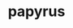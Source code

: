 ---
title: "papyrus"
layout: cache
categories: [package, develop]
meta: {"versions": ["1.0.2"], "compilers": ["gcc@=11.1.0", "oneapi@=2023.0.0", "oneapi@=2023.1.0"], "oss": ["ubuntu20.04"], "platforms": ["linux"], "targets": ["ppc64le", "x86_64", "x86_64_v3"], "stacks": ["e4s", "e4s-oneapi", "e4s-power", "root"], "num_specs": 14, "num_specs_by_stack": {"root": 14, "e4s-power": 5, "e4s-oneapi": 5, "e4s": 4}}
spec_details: [{"hash": "3jviswfpqfygb5uvwnttiorewcvsnfvn", "compiler": "gcc@=11.1.0", "versions": ["1.0.2"], "os": "ubuntu20.04", "platform": "linux", "target": "ppc64le", "variants": ["build_system=cmake", "build_type=RelWithDebInfo", "generator=make", "~ipo"], "stacks": ["root", "e4s-power"], "size": "-", "tarball": "https://binaries.spack.io/develop/build_cache/linux-ubuntu20.04-ppc64le/gcc-11.1.0/papyrus-1.0.2/linux-ubuntu20.04-ppc64le-gcc-11.1.0-papyrus-1.0.2-3jviswfpqfygb5uvwnttiorewcvsnfvn.spack"}, {"hash": "ilphekzx6wvtml6x42yxiaxkol2digfx", "compiler": "gcc@=11.1.0", "versions": ["1.0.2"], "os": "ubuntu20.04", "platform": "linux", "target": "ppc64le", "variants": ["build_system=cmake", "build_type=Release", "generator=make", "~ipo"], "stacks": ["root", "e4s-power"], "size": "-", "tarball": "https://binaries.spack.io/develop/build_cache/linux-ubuntu20.04-ppc64le/gcc-11.1.0/papyrus-1.0.2/linux-ubuntu20.04-ppc64le-gcc-11.1.0-papyrus-1.0.2-ilphekzx6wvtml6x42yxiaxkol2digfx.spack"}, {"hash": "jg5wflicqwkg4urae66mbivbxfcid725", "compiler": "gcc@=11.1.0", "versions": ["1.0.2"], "os": "ubuntu20.04", "platform": "linux", "target": "ppc64le", "variants": ["build_system=cmake", "build_type=RelWithDebInfo", "generator=make", "~ipo"], "stacks": ["root", "e4s-power"], "size": "-", "tarball": "https://binaries.spack.io/develop/build_cache/linux-ubuntu20.04-ppc64le/gcc-11.1.0/papyrus-1.0.2/linux-ubuntu20.04-ppc64le-gcc-11.1.0-papyrus-1.0.2-jg5wflicqwkg4urae66mbivbxfcid725.spack"}, {"hash": "jytdlbzu7mtvkuruxqtosefcwjnkiymr", "compiler": "gcc@=11.1.0", "versions": ["1.0.2"], "os": "ubuntu20.04", "platform": "linux", "target": "ppc64le", "variants": ["build_system=cmake", "build_type=Release", "generator=make", "~ipo"], "stacks": ["root", "e4s-power"], "size": "-", "tarball": "https://binaries.spack.io/develop/build_cache/linux-ubuntu20.04-ppc64le/gcc-11.1.0/papyrus-1.0.2/linux-ubuntu20.04-ppc64le-gcc-11.1.0-papyrus-1.0.2-jytdlbzu7mtvkuruxqtosefcwjnkiymr.spack"}, {"hash": "7r5zh4iv7m34borllsvzpqjtra2p4g2o", "compiler": "gcc@=11.1.0", "versions": ["1.0.2"], "os": "ubuntu20.04", "platform": "linux", "target": "ppc64le", "variants": ["build_system=cmake", "build_type=Release", "generator=make", "~ipo"], "stacks": ["root", "e4s-power"], "size": "-", "tarball": "https://binaries.spack.io/develop/build_cache/linux-ubuntu20.04-ppc64le/gcc-11.1.0/papyrus-1.0.2/linux-ubuntu20.04-ppc64le-gcc-11.1.0-papyrus-1.0.2-7r5zh4iv7m34borllsvzpqjtra2p4g2o.spack"}, {"hash": "u3ni4hh2ppyuoejgdbz76ujycqxllbxx", "compiler": "oneapi@=2023.0.0", "versions": ["1.0.2"], "os": "ubuntu20.04", "platform": "linux", "target": "x86_64", "variants": ["build_system=cmake", "build_type=RelWithDebInfo", "generator=make", "~ipo"], "stacks": ["e4s-oneapi", "root"], "size": "-", "tarball": "https://binaries.spack.io/develop/build_cache/linux-ubuntu20.04-x86_64/oneapi-2023.0.0/papyrus-1.0.2/linux-ubuntu20.04-x86_64-oneapi-2023.0.0-papyrus-1.0.2-u3ni4hh2ppyuoejgdbz76ujycqxllbxx.spack"}, {"hash": "tvy7us7oty2iqif223zhcoqvxi3vi7mm", "compiler": "oneapi@=2023.0.0", "versions": ["1.0.2"], "os": "ubuntu20.04", "platform": "linux", "target": "x86_64", "variants": ["build_system=cmake", "build_type=Release", "generator=make", "~ipo"], "stacks": ["e4s-oneapi", "root"], "size": "-", "tarball": "https://binaries.spack.io/develop/build_cache/linux-ubuntu20.04-x86_64/oneapi-2023.0.0/papyrus-1.0.2/linux-ubuntu20.04-x86_64-oneapi-2023.0.0-papyrus-1.0.2-tvy7us7oty2iqif223zhcoqvxi3vi7mm.spack"}, {"hash": "frbozqh6xflckbzcvcibeni7bsmmz7wb", "compiler": "oneapi@=2023.0.0", "versions": ["1.0.2"], "os": "ubuntu20.04", "platform": "linux", "target": "x86_64", "variants": ["build_system=cmake", "build_type=RelWithDebInfo", "generator=make", "~ipo"], "stacks": ["e4s-oneapi", "root"], "size": "-", "tarball": "https://binaries.spack.io/develop/build_cache/linux-ubuntu20.04-x86_64/oneapi-2023.0.0/papyrus-1.0.2/linux-ubuntu20.04-x86_64-oneapi-2023.0.0-papyrus-1.0.2-frbozqh6xflckbzcvcibeni7bsmmz7wb.spack"}, {"hash": "xdlldmdlhlqnktqmx6yvms7jwi6st2ae", "compiler": "oneapi@=2023.1.0", "versions": ["1.0.2"], "os": "ubuntu20.04", "platform": "linux", "target": "x86_64", "variants": ["build_system=cmake", "build_type=Release", "generator=make", "~ipo"], "stacks": ["e4s-oneapi", "root"], "size": "-", "tarball": "https://binaries.spack.io/develop/build_cache/linux-ubuntu20.04-x86_64/oneapi-2023.1.0/papyrus-1.0.2/linux-ubuntu20.04-x86_64-oneapi-2023.1.0-papyrus-1.0.2-xdlldmdlhlqnktqmx6yvms7jwi6st2ae.spack"}, {"hash": "ofo2uxsw22kgpscwrk74yzfnkwz27ncw", "compiler": "oneapi@=2023.1.0", "versions": ["1.0.2"], "os": "ubuntu20.04", "platform": "linux", "target": "x86_64", "variants": ["build_system=cmake", "build_type=Release", "generator=make", "~ipo"], "stacks": ["e4s-oneapi", "root"], "size": "-", "tarball": "https://binaries.spack.io/develop/build_cache/linux-ubuntu20.04-x86_64/oneapi-2023.1.0/papyrus-1.0.2/linux-ubuntu20.04-x86_64-oneapi-2023.1.0-papyrus-1.0.2-ofo2uxsw22kgpscwrk74yzfnkwz27ncw.spack"}, {"hash": "rjqwq357qze6k4dd7fg5cexs4wwvgivs", "compiler": "gcc@=11.1.0", "versions": ["1.0.2"], "os": "ubuntu20.04", "platform": "linux", "target": "x86_64_v3", "variants": ["build_system=cmake", "build_type=RelWithDebInfo", "generator=make", "~ipo"], "stacks": ["root", "e4s"], "size": "-", "tarball": "https://binaries.spack.io/develop/build_cache/linux-ubuntu20.04-x86_64_v3/gcc-11.1.0/papyrus-1.0.2/linux-ubuntu20.04-x86_64_v3-gcc-11.1.0-papyrus-1.0.2-rjqwq357qze6k4dd7fg5cexs4wwvgivs.spack"}, {"hash": "jnxxmtggj5s46ovct6piismxcvsiqskh", "compiler": "gcc@=11.1.0", "versions": ["1.0.2"], "os": "ubuntu20.04", "platform": "linux", "target": "x86_64_v3", "variants": ["build_system=cmake", "build_type=Release", "generator=make", "~ipo"], "stacks": ["root", "e4s"], "size": "-", "tarball": "https://binaries.spack.io/develop/build_cache/linux-ubuntu20.04-x86_64_v3/gcc-11.1.0/papyrus-1.0.2/linux-ubuntu20.04-x86_64_v3-gcc-11.1.0-papyrus-1.0.2-jnxxmtggj5s46ovct6piismxcvsiqskh.spack"}, {"hash": "axui2vp3o3nhpvwvp3zwfzq6vgrsdjai", "compiler": "gcc@=11.1.0", "versions": ["1.0.2"], "os": "ubuntu20.04", "platform": "linux", "target": "x86_64_v3", "variants": ["build_system=cmake", "build_type=Release", "generator=make", "~ipo"], "stacks": ["root", "e4s"], "size": "-", "tarball": "https://binaries.spack.io/develop/build_cache/linux-ubuntu20.04-x86_64_v3/gcc-11.1.0/papyrus-1.0.2/linux-ubuntu20.04-x86_64_v3-gcc-11.1.0-papyrus-1.0.2-axui2vp3o3nhpvwvp3zwfzq6vgrsdjai.spack"}, {"hash": "webn5k2amob3lmyuvbvsfwng6aydyqxi", "compiler": "gcc@=11.1.0", "versions": ["1.0.2"], "os": "ubuntu20.04", "platform": "linux", "target": "x86_64_v3", "variants": ["build_system=cmake", "build_type=RelWithDebInfo", "generator=make", "~ipo"], "stacks": ["root", "e4s"], "size": "-", "tarball": "https://binaries.spack.io/develop/build_cache/linux-ubuntu20.04-x86_64_v3/gcc-11.1.0/papyrus-1.0.2/linux-ubuntu20.04-x86_64_v3-gcc-11.1.0-papyrus-1.0.2-webn5k2amob3lmyuvbvsfwng6aydyqxi.spack"}]
---